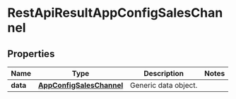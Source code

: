 
# RestApiResultAppConfigSalesChannel

## Properties
Name | Type | Description | Notes
------------ | ------------- | ------------- | -------------
**data** | [**AppConfigSalesChannel**](AppConfigSalesChannel.md) | Generic data object. | 




